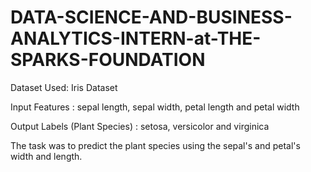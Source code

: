# DATA-SCIENCE-AND-BUSINESS-ANALYTICS-INTERN-at-THE-SPARKS-FOUNDATION

Dataset Used: Iris Dataset

Input Features : sepal length, sepal width, petal length and petal width

Output Labels (Plant Species) : setosa, versicolor and virginica

The task was to predict the plant species using the sepal's  and petal's width and length.

